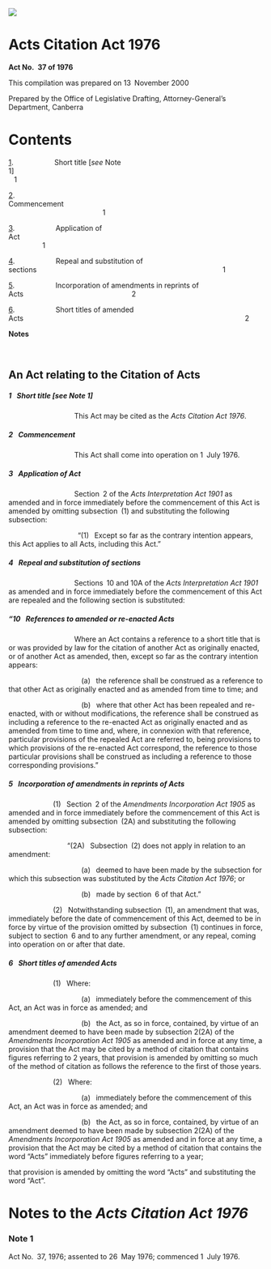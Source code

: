 ![](http://www.comlaw.gov.au/Details/C2004C00662/Html/ActsCitation1976_image001.gif)

# Acts Citation Act 1976

**Act No. 37 of 1976**

This compilation was prepared on 13 November 2000

Prepared by the Office of Legislative Drafting,
 Attorney-General’s Department, Canberra

# Contents

[1](#1).            Short title [_see_ Note 1]                                                                        1

[2](#2).            Commencement                                                                                   1

[3](#3).            Application of Act                                                                              1

[4](#4).            Repeal and substitution of sections                                                     1

[5](#5).            Incorporation of amendments in reprints of Acts                               2

[6](#6).            Short titles of amended Acts                                                               2

**Notes** 

 

## An Act relating to the Citation of Acts

##### <a id="1"></a>1  Short title [_see_ Note 1]

                   This Act may be cited as the _Acts Citation Act 1976_.

##### <a id="2"></a>2  Commencement

                   This Act shall come into operation on 1 July 1976.

##### <a id="3"></a>3  Application of Act

                   Section 2 of the _Acts Interpretation Act 1901_ as amended and in force immediately before the commencement of this Act is amended by omitting subsection (1) and substituting the following subsection:

                    “(1)  Except so far as the contrary intention appears, this Act applies to all Acts, including this Act.”

##### <a id="4"></a>4<a id="  Repeal and substitution of sections"></a>  Repeal and substitution of sections

                   Sections 10 and 10A of the _Acts Interpretation Act 1901_ as amended and in force immediately before the commencement of this Act are repealed and the following section is substituted:

##### <a id="“10"></a>“10  References to amended or re-enacted Acts

                   Where an Act contains a reference to a short title that is or was provided by law for the citation of another Act as originally enacted, or of another Act as amended, then, except so far as the contrary intention appears:

                     (a)  the reference shall be construed as a reference to that other Act as originally enacted and as amended from time to time; and

                     (b)  where that other Act has been repealed and re-enacted, with or without modifications, the reference shall be construed as including a reference to the re-enacted Act as originally enacted and as amended from time to time and, where, in connexion with that reference, particular provisions of the repealed Act are referred to, being provisions to which provisions of the re-enacted Act correspond, the reference to those particular provisions shall be construed as including a reference to those corresponding provisions.”

##### <a id="5"></a>5  Incorporation of amendments in reprints of Acts

             (1)  Section 2 of the _Amendments Incorporation Act 1905_ as amended and in force immediately before the commencement of this Act is amended by omitting subsection (2A) and substituting the following subsection:

                 “(2A)  Subsection (2) does not apply in relation to an amendment:

                     (a)  deemed to have been made by the subsection for which this subsection was substituted by the _Acts Citation Act 1976_; or

                     (b)  made by section 6 of that Act.”

             (2)  Notwithstanding subsection (1), an amendment that was, immediately before the date of commencement of this Act, deemed to be in force by virtue of the provision omitted by subsection (1) continues in force, subject to section 6 and to any further amendment, or any repeal, coming into operation on or after that date.

##### <a id="6"></a>6  Short titles of amended Acts

             (1)  Where:

                     (a)  immediately before the commencement of this Act, an Act was in force as amended; and

                     (b)  the Act, as so in force, contained, by virtue of an amendment deemed to have been made by subsection 2(2A) of the _Amendments Incorporation Act 1905_ as amended and in force at any time, a provision that the Act may be cited by a method of citation that contains figures referring to 2 years, that provision is amended by omitting so much of the method of citation as follows the reference to the first of those years.

             (2)  Where:

                     (a)  immediately before the commencement of this Act, an Act was in force as amended; and

                     (b)  the Act, as so in force, contained, by virtue of an amendment deemed to have been made by subsection 2(2A) of the _Amendments Incorporation Act 1905_ as amended and in force at any time, a provision that the Act may be cited by a method of citation that contains the word “Acts” immediately before figures referring to a year;

that provision is amended by omitting the word “Acts” and substituting the word “Act”.

# Notes to the _Acts Citation Act 1976_

### Note 1

Act No. 37, 1976; assented to 26 May 1976; commenced 1 July 1976.

 

 

